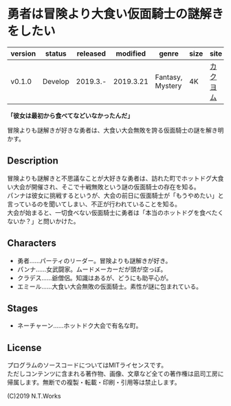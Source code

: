 # 勇者は冒険より大食い仮面騎士の謎解きをしたい

| version | status | released | modified | genre | size | site | contest |
| --- | --- | --- | --- | --- | --- | --- | --- |
| v0.1.0 | Develop | 2019.3.- | 2019.3.21 | Fantasy, Mystery | 4K | [カクヨム](https://kakuyomu.jp/) | [カクヨム3周年記念選手権](https://kakuyomu.jp/info/entry/3rd_anniversary_kac6) |

**「彼女は最初から食べてなどいなかったんだ」**

冒険よりも謎解きが好きな勇者は、大食い大会無敗を誇る仮面騎士の謎を解き明かす。

## Description

冒険よりも謎解きと不思議なことが大好きな勇者は、訪れた町でホットドグ大食い大会が開催され、そこで十戦無敗という謎の仮面騎士の存在を知る。  
パンナは彼女に挑戦するというが、大会の前日に仮面騎士が「もうやめたい」と言っているのを聞いてしまい、不正が行われていることを知る。  
大会が始まると、一切食べない仮面騎士に勇者は「本当のホットドグを食べたくないか？」と問いかけた。

## Characters

- 勇者……パーティのリーダー。冒険よりも謎解きが好き。
- パンナ……女武闘家。ムードメーカーだが頭が空っぽ。
- クラデス……爺僧侶。知識はあるが、どうにも助平心が。
- エミール……大食い大会無敗の仮面騎士。素性が謎に包まれている。

## Stages

- ネーチャーン……ホットドク大会で有名な町。

## License

プログラムのソースコードについてはMITライセンスです。  
ただしコンテンツに含まれる著作物、画像、文章など全ての著作権は凪司工房に帰属します。無断での複製・転載・印刷・引用等は禁止します。

(C)2019 N.T.Works

